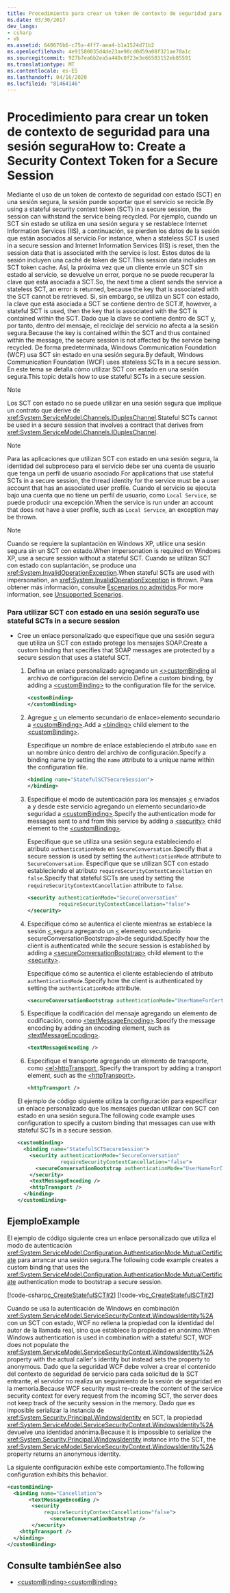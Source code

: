 ```yaml
---
title: Procedimiento para crear un token de contexto de seguridad para una sesión segura
ms.date: 03/30/2017
dev_langs:
- csharp
- vb
ms.assetid: 640676b6-c75a-4ff7-aea4-b1a1524d71b2
ms.openlocfilehash: 4e91580035d4de23ae90cd0d59a08f321ae70a1c
ms.sourcegitcommit: 927b7ea6b2ea5a440c8f23e3e66503152eb85591
ms.translationtype: MT
ms.contentlocale: es-ES
ms.lasthandoff: 04/16/2020
ms.locfileid: "81464146"
---
```

# <a name="how-to-create-a-security-context-token-for-a-secure-session"></a><span data-ttu-id="1597b-102">Procedimiento para crear un token de contexto de seguridad para una sesión segura</span><span class="sxs-lookup"><span data-stu-id="1597b-102">How to: Create a Security Context Token for a Secure Session</span></span>
<span data-ttu-id="1597b-103">Mediante el uso de un token de contexto de seguridad con estado (SCT) en una sesión segura, la sesión puede soportar que el servicio se recicle.</span><span class="sxs-lookup"><span data-stu-id="1597b-103">By using a stateful security context token (SCT) in a secure session, the session can withstand the service being recycled.</span></span> <span data-ttu-id="1597b-104">Por ejemplo, cuando un SCT sin estado se utiliza en una sesión segura y se restablece Internet Information Services (IIS), a continuación, se pierden los datos de la sesión que están asociados al servicio.</span><span class="sxs-lookup"><span data-stu-id="1597b-104">For instance, when a stateless SCT is used in a secure session and Internet Information Services (IIS) is reset, then the session data that is associated with the service is lost.</span></span> <span data-ttu-id="1597b-105">Estos datos de la sesión incluyen una caché de token de SCT.</span><span class="sxs-lookup"><span data-stu-id="1597b-105">This session data includes an SCT token cache.</span></span> <span data-ttu-id="1597b-106">Así, la próxima vez que un cliente envíe un SCT sin estado al servicio, se devuelve un error, porque no se puede recuperar la clave que está asociada a SCT.</span><span class="sxs-lookup"><span data-stu-id="1597b-106">So, the next time a client sends the service a stateless SCT, an error is returned, because the key that is associated with the SCT cannot be retrieved.</span></span> <span data-ttu-id="1597b-107">Si, sin embargo, se utiliza un SCT con estado, la clave que está asociada a SCT se contiene dentro de SCT.</span><span class="sxs-lookup"><span data-stu-id="1597b-107">If, however, a stateful SCT is used, then the key that is associated with the SCT is contained within the SCT.</span></span> <span data-ttu-id="1597b-108">Dado que la clave se contiene dentro de SCT y, por tanto, dentro del mensaje, el reciclaje del servicio no afecta a la sesión segura.</span><span class="sxs-lookup"><span data-stu-id="1597b-108">Because the key is contained within the SCT and thus contained within the message, the secure session is not affected by the service being recycled.</span></span> <span data-ttu-id="1597b-109">De forma predeterminada, Windows Communication Foundation (WCF) usa SCT sin estado en una sesión segura.</span><span class="sxs-lookup"><span data-stu-id="1597b-109">By default, Windows Communication Foundation (WCF) uses stateless SCTs in a secure session.</span></span> <span data-ttu-id="1597b-110">En este tema se detalla cómo utilizar SCT con estado en una sesión segura.</span><span class="sxs-lookup"><span data-stu-id="1597b-110">This topic details how to use stateful SCTs in a secure session.</span></span>  
  
> [!NOTE]
> <span data-ttu-id="1597b-111">Los SCT con estado no se puede utilizar en una sesión segura que implique un contrato que derive de <xref:System.ServiceModel.Channels.IDuplexChannel>.</span><span class="sxs-lookup"><span data-stu-id="1597b-111">Stateful SCTs cannot be used in a secure session that involves a contract that derives from <xref:System.ServiceModel.Channels.IDuplexChannel>.</span></span>  
  
> [!NOTE]
> <span data-ttu-id="1597b-112">Para las aplicaciones que utilizan SCT con estado en una sesión segura, la identidad del subproceso para el servicio debe ser una cuenta de usuario que tenga un perfil de usuario asociado.</span><span class="sxs-lookup"><span data-stu-id="1597b-112">For applications that use stateful SCTs in a secure session, the thread identity for the service must be a user account that has an associated user profile.</span></span> <span data-ttu-id="1597b-113">Cuando el servicio se ejecuta bajo una cuenta que no tiene un perfil de usuario, como `Local Service`, se puede producir una excepción.</span><span class="sxs-lookup"><span data-stu-id="1597b-113">When the service is run under an account that does not have a user profile, such as `Local Service`, an exception may be thrown.</span></span>  
  
> [!NOTE]
> <span data-ttu-id="1597b-114">Cuando se requiere la suplantación en Windows XP, utilice una sesión segura sin un SCT con estado.</span><span class="sxs-lookup"><span data-stu-id="1597b-114">When impersonation is required on Windows XP, use a secure session without a stateful SCT.</span></span> <span data-ttu-id="1597b-115">Cuando se utilizan SCT con estado con suplantación, se produce una <xref:System.InvalidOperationException>.</span><span class="sxs-lookup"><span data-stu-id="1597b-115">When stateful SCTs are used with impersonation, an <xref:System.InvalidOperationException> is thrown.</span></span> <span data-ttu-id="1597b-116">Para obtener más información, consulte [Escenarios no admitidos](../../../../docs/framework/wcf/feature-details/unsupported-scenarios.md).</span><span class="sxs-lookup"><span data-stu-id="1597b-116">For more information, see [Unsupported Scenarios](../../../../docs/framework/wcf/feature-details/unsupported-scenarios.md).</span></span>  
  
### <a name="to-use-stateful-scts-in-a-secure-session"></a><span data-ttu-id="1597b-117">Para utilizar SCT con estado en una sesión segura</span><span class="sxs-lookup"><span data-stu-id="1597b-117">To use stateful SCTs in a secure session</span></span>  
  
- <span data-ttu-id="1597b-118">Cree un enlace personalizado que especifique que una sesión segura que utiliza un SCT con estado protege los mensajes SOAP.</span><span class="sxs-lookup"><span data-stu-id="1597b-118">Create a custom binding that specifies that SOAP messages are protected by a secure session that uses a stateful SCT.</span></span>  
  
    1. <span data-ttu-id="1597b-119">Defina un enlace personalizado agregando un [ \<>customBinding](../../../../docs/framework/configure-apps/file-schema/wcf/custombinding.md) al archivo de configuración del servicio.</span><span class="sxs-lookup"><span data-stu-id="1597b-119">Define a custom binding, by adding a [\<customBinding>](../../../../docs/framework/configure-apps/file-schema/wcf/custombinding.md) to the configuration file for the service.</span></span>  
  
        ```xml  
        <customBinding>  
        </customBinding>
        ```  
  
    2. <span data-ttu-id="1597b-120">Agregue [ \<](../../configure-apps/file-schema/wcf/bindings.md) un elemento secundario de enlace>elemento secundario a [ \<customBinding>](../../../../docs/framework/configure-apps/file-schema/wcf/custombinding.md).</span><span class="sxs-lookup"><span data-stu-id="1597b-120">Add a [\<binding>](../../configure-apps/file-schema/wcf/bindings.md) child element to the [\<customBinding>](../../../../docs/framework/configure-apps/file-schema/wcf/custombinding.md).</span></span>  
  
         <span data-ttu-id="1597b-121">Especifique un nombre de enlace estableciendo el atributo `name` en un nombre único dentro del archivo de configuración.</span><span class="sxs-lookup"><span data-stu-id="1597b-121">Specify a binding name by setting the `name` attribute to a unique name within the configuration file.</span></span>  
  
        ```xml  
        <binding name="StatefulSCTSecureSession">  
        </binding>
        ```  
  
    3. <span data-ttu-id="1597b-122">Especifique el modo de autenticación para los mensajes [ \<](../../../../docs/framework/configure-apps/file-schema/wcf/security-of-custombinding.md) enviados a y desde este servicio agregando un elemento secundario>de seguridad a [ \<customBinding>](../../../../docs/framework/configure-apps/file-schema/wcf/custombinding.md).</span><span class="sxs-lookup"><span data-stu-id="1597b-122">Specify the authentication mode for messages sent to and from this service by adding a [\<security>](../../../../docs/framework/configure-apps/file-schema/wcf/security-of-custombinding.md) child element to the [\<customBinding>](../../../../docs/framework/configure-apps/file-schema/wcf/custombinding.md).</span></span>  
  
         <span data-ttu-id="1597b-123">Especifique que se utiliza una sesión segura estableciendo el atributo `authenticationMode` en `SecureConversation`.</span><span class="sxs-lookup"><span data-stu-id="1597b-123">Specify that a secure session is used by setting the `authenticationMode` attribute to `SecureConversation`.</span></span> <span data-ttu-id="1597b-124">Especifique que se utilizan SCT con estado estableciendo el atributo `requireSecurityContextCancellation` en `false`.</span><span class="sxs-lookup"><span data-stu-id="1597b-124">Specify that stateful SCTs are used by setting the `requireSecurityContextCancellation` attribute to `false`.</span></span>  
  
        ```xml  
        <security authenticationMode="SecureConversation"  
                  requireSecurityContextCancellation="false">
        </security>
        ```  
  
    4. <span data-ttu-id="1597b-125">Especifique cómo se autentica el cliente mientras se establece la sesión [ \< ](../../../../docs/framework/configure-apps/file-schema/wcf/security-of-custombinding.md)segura agregando un [ \<](../../../../docs/framework/configure-apps/file-schema/wcf/secureconversationbootstrap.md) elemento secundario secureConversationBootstrap>al>de seguridad.</span><span class="sxs-lookup"><span data-stu-id="1597b-125">Specify how the client is authenticated while the secure session is established by adding a [\<secureConversationBootstrap>](../../../../docs/framework/configure-apps/file-schema/wcf/secureconversationbootstrap.md) child element to the [\<security>](../../../../docs/framework/configure-apps/file-schema/wcf/security-of-custombinding.md).</span></span>  
  
         <span data-ttu-id="1597b-126">Especifique cómo se autentica el cliente estableciendo el atributo `authenticationMode`.</span><span class="sxs-lookup"><span data-stu-id="1597b-126">Specify how the client is authenticated by setting the `authenticationMode` attribute.</span></span>  
  
        ```xml  
        <secureConversationBootstrap authenticationMode="UserNameForCertificate" />  
        ```  
  
    5. <span data-ttu-id="1597b-127">Especifique la codificación del mensaje agregando un elemento de codificación, como [ \<textMessageEncoding>](../../../../docs/framework/configure-apps/file-schema/wcf/textmessageencoding.md).</span><span class="sxs-lookup"><span data-stu-id="1597b-127">Specify the message encoding by adding an encoding element, such as [\<textMessageEncoding>](../../../../docs/framework/configure-apps/file-schema/wcf/textmessageencoding.md).</span></span>  
  
        ```xml  
        <textMessageEncoding />  
        ```  
  
    6. <span data-ttu-id="1597b-128">Especifique el transporte agregando un elemento de transporte, como [ \<el>httpTransport ](../../../../docs/framework/configure-apps/file-schema/wcf/httptransport.md).</span><span class="sxs-lookup"><span data-stu-id="1597b-128">Specify the transport by adding a transport element, such as the [\<httpTransport>](../../../../docs/framework/configure-apps/file-schema/wcf/httptransport.md).</span></span>  
  
        ```xml  
        <httpTransport />  
        ```  
  
     <span data-ttu-id="1597b-129">El ejemplo de código siguiente utiliza la configuración para especificar un enlace personalizado que los mensajes puedan utilizar con SCT con estado en una sesión segura.</span><span class="sxs-lookup"><span data-stu-id="1597b-129">The following code example uses configuration to specify a custom binding that messages can use with stateful SCTs in a secure session.</span></span>  
  
    ```xml  
    <customBinding>  
      <binding name="StatefulSCTSecureSession">  
        <security authenticationMode="SecureConversation"  
                  requireSecurityContextCancellation="false">  
          <secureConversationBootstrap authenticationMode="UserNameForCertificate" />  
        </security>  
        <textMessageEncoding />  
        <httpTransport />  
      </binding>  
    </customBinding>  
    ```  
  
## <a name="example"></a><span data-ttu-id="1597b-130">Ejemplo</span><span class="sxs-lookup"><span data-stu-id="1597b-130">Example</span></span>  
 <span data-ttu-id="1597b-131">El ejemplo de código siguiente crea un enlace personalizado que utiliza el modo de autenticación <xref:System.ServiceModel.Configuration.AuthenticationMode.MutualCertificate> para arrancar una sesión segura.</span><span class="sxs-lookup"><span data-stu-id="1597b-131">The following code example creates a custom binding that uses the <xref:System.ServiceModel.Configuration.AuthenticationMode.MutualCertificate> authentication mode to bootstrap a secure session.</span></span>  
  
 [!code-csharp[c_CreateStatefulSCT#2](../../../../samples/snippets/csharp/VS_Snippets_CFX/c_createstatefulsct/cs/secureservice.cs#2)]
 [!code-vb[c_CreateStatefulSCT#2](../../../../samples/snippets/visualbasic/VS_Snippets_CFX/c_createstatefulsct/vb/secureservice.vb#2)]  
  
 <span data-ttu-id="1597b-132">Cuando se usa la autenticación de Windows en combinación <xref:System.ServiceModel.ServiceSecurityContext.WindowsIdentity%2A> con un SCT con estado, WCF no rellena la propiedad con la identidad del autor de la llamada real, sino que establece la propiedad en anónimo.</span><span class="sxs-lookup"><span data-stu-id="1597b-132">When Windows authentication is used in combination with a stateful SCT, WCF does not populate the <xref:System.ServiceModel.ServiceSecurityContext.WindowsIdentity%2A> property with the actual caller's identity but instead sets the property to anonymous.</span></span> <span data-ttu-id="1597b-133">Dado que la seguridad WCF debe volver a crear el contenido del contexto de seguridad de servicio para cada solicitud de la SCT entrante, el servidor no realiza un seguimiento de la sesión de seguridad en la memoria.</span><span class="sxs-lookup"><span data-stu-id="1597b-133">Because WCF security must re-create the content of the service security context for every request from the incoming SCT, the server does not keep track of the security session in the memory.</span></span> <span data-ttu-id="1597b-134">Dado que es imposible serializar la instancia de <xref:System.Security.Principal.WindowsIdentity> en SCT, la propiedad <xref:System.ServiceModel.ServiceSecurityContext.WindowsIdentity%2A> devuelve una identidad anónima.</span><span class="sxs-lookup"><span data-stu-id="1597b-134">Because it is impossible to serialize the <xref:System.Security.Principal.WindowsIdentity> instance into the SCT, the <xref:System.ServiceModel.ServiceSecurityContext.WindowsIdentity%2A> property returns an anonymous identity.</span></span>  
  
 <span data-ttu-id="1597b-135">La siguiente configuración exhibe este comportamiento.</span><span class="sxs-lookup"><span data-stu-id="1597b-135">The following configuration exhibits this behavior.</span></span>  
  
```xml  
<customBinding>  
  <binding name="Cancellation">  
       <textMessageEncoding />  
        <security
            requireSecurityContextCancellation="false">  
              <secureConversationBootstrap />  
        </security>  
    <httpTransport />  
  </binding>  
</customBinding>  
```  
  
## <a name="see-also"></a><span data-ttu-id="1597b-136">Consulte también</span><span class="sxs-lookup"><span data-stu-id="1597b-136">See also</span></span>

- [<span data-ttu-id="1597b-137">\<customBinding></span><span class="sxs-lookup"><span data-stu-id="1597b-137">\<customBinding></span></span>](../../../../docs/framework/configure-apps/file-schema/wcf/custombinding.md)

